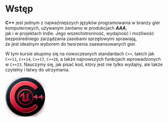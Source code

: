 # Wstęp
 
__C++__ jest jednym z najważniejszych języków programowania w branży gier komputerowych, używanym zarówno w produkcjach __*AAA*__,   
jak i w projektach Indie. Jego wszechstronność, wydajność i możliwość bezpośredniego zarządzania zasobami sprzętowymi sprawiają,  
że jest idealnym wyborem do tworzenia zaawansowanych gier. 

W tym kursie skupimy się na nowoczesnych standardach ```C++```, takich jak ```C++11```, ```C++14```, ```C++17```, ```C++20```, a także najnowszych funkcjach wprowadzonych w `C++23`. Nauczymy się, jak pisać kod, który jest nie tylko wydajny, ale także czytelny i łatwy do utrzymania.

![Logo](/Data/logo.webp)